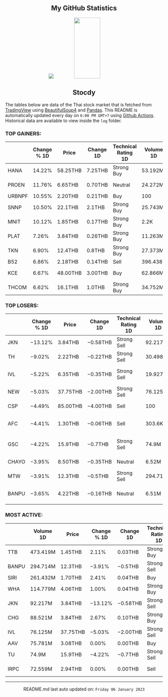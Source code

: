 <div align="center">

## My GitHub Statistics
<img src="https://github-readme-streak-stats.herokuapp.com/?user=nopnopwei&theme=black-ice&hide_border=true&stroke=0000&background=0D1117&ring=FFE573&fire=FF8623&currStreakLabel=FF8623" />
<img width="41%" height="195px" src="https://github-readme-stats.vercel.app/api/top-langs/?username=nopnopwei&layout=compact&hide_border=true&title_color=FEE473&text_color=FFFFFF&bg_color=0d1117" />
    
## Stocdy
<div align="left">

The tables below are data of the Thai stock market that is fetched from [TradingView](https://www.tradingview.com/markets/stocks-thailand/market-movers-all-stocks/) using [BeautifulSoup4](https://www.crummy.com/software/BeautifulSoup/bs4/doc/) and [Pandas](https://pandas.pydata.org). This README is automatically updated every day on `6:00 PM GMT+7` using [Github Actions](https://www.tradingview.com/markets/stocks-thailand/market-movers-all-stocks/). Historical data are available to view inside the `log` folder.
### TOP GAINERS:
|        | Change % 1D   | Price    | Change 1D   | Technical Rating 1D   | Volume 1D   | Volume * Price 1D   | Market cap   | P/E(TTM)   | EPS(TTM)   | Sector                | Sector Chg % 1D   |
|--------|---------------|----------|-------------|-----------------------|-------------|---------------------|--------------|------------|------------|-----------------------|-------------------|
| HANA   | 14.22%        | 58.25THB | 7.25THB     | Strong Buy            | 53.192M     | 3.098B              | 41.049BTHB   | 42.31      | 1.21THB    | Electronic Technology | +1.32%            |
| PROEN  | 11.76%        | 6.65THB  | 0.70THB     | Neutral               | 24.272M     | 161.408M            | 1.88BTHB     | 33.35      | 0.20THB    | Technology Services   | +1.81%            |
| URBNPF | 10.55%        | 2.20THB  | 0.21THB     | Buy                   | 100         | 220                 | 143.28MTHB   | —          | −0.14THB   | Finance               | +0.73%            |
| SNNP   | 10.50%        | 22.1THB  | 2.1THB      | Strong Buy            | 25.743M     | 568.91M             | 19.2BTHB     | 39.66      | 0.50THB    | Consumer Non-Durables | +1.04%            |
| MNIT   | 10.12%        | 1.85THB  | 0.17THB     | Strong Buy            | 2.2K        | 4.07K               | 231.84MTHB   | 28.57      | 0.06THB    | Finance               | +0.73%            |
| PLAT   | 7.26%         | 3.84THB  | 0.26THB     | Strong Buy            | 11.263M     | 43.248M             | 10.024BTHB   | —          | −0.15THB   | Finance               | +0.73%            |
| TKN    | 6.90%         | 12.4THB  | 0.8THB      | Strong Buy            | 27.373M     | 339.43M             | 16.008BTHB   | 40.22      | 0.29THB    | Consumer Non-Durables | +1.04%            |
| B52    | 6.86%         | 2.18THB  | 0.14THB     | Sell                  | 396.438K    | 864.235K            | 1.504BTHB    | —          | −0.21THB   | Retail Trade          | +0.85%            |
| KCE    | 6.67%         | 48.00THB | 3.00THB     | Buy                   | 62.866M     | 3.018B              | 53.18BTHB    | 21.13      | 2.13THB    | Electronic Technology | +1.32%            |
| THCOM  | 6.62%         | 16.1THB  | 1.0THB      | Strong Buy            | 34.752M     | 559.514M            | 16.551BTHB   | 40.50      | 0.37THB    | Communications        | +0.35%            |
### TOP LOSERS:
|       | Change % 1D   | Price    | Change 1D   | Technical Rating 1D   | Volume 1D   | Volume * Price 1D   | Market cap   | P/E(TTM)   | EPS(TTM)   | Sector                | Sector Chg % 1D   |
|-------|---------------|----------|-------------|-----------------------|-------------|---------------------|--------------|------------|------------|-----------------------|-------------------|
| JKN   | −13.12%       | 3.84THB  | −0.58THB    | Strong Sell           | 92.217M     | 354.112M            | 2.846BTHB    | 24.15      | 0.24THB    | Consumer Services     | +1.16%            |
| TH    | −9.02%        | 2.22THB  | −0.22THB    | Strong Sell           | 30.498M     | 67.707M             | 2.355BTHB    | 10.53      | 0.25THB    | Finance               | +0.73%            |
| IVL   | −5.22%        | 6.35THB  | −0.35THB    | Strong Sell           | 19.927M     | 126.537M            | —            | —          | —          | Consumer Non-Durables | +1.04%            |
| NEW   | −5.03%        | 37.75THB | −2.00THB    | Strong Sell           | 76.125M     | 2.874B              | 223.178BTHB  | 4.72       | 8.43THB    | Process Industries    | +0.76%            |
| CSP   | −4.49%        | 85.00THB | −4.00THB    | Sell                  | 100         | 8.5K                | 890MTHB      | 10.24      | 9.16THB    | Health Services       | +1.83%            |
| AFC   | −4.41%        | 1.30THB  | −0.06THB    | Sell                  | 303.6K      | 394.68K             | 674.79MTHB   | —          | −0.00THB   | Non-Energy Minerals   | +0.50%            |
| GSC   | −4.22%        | 15.9THB  | −0.7THB     | Strong Sell           | 74.9M       | 1.191B              | 77.27BTHB    | 10.16      | 1.63THB    | Consumer Non-Durables | +1.04%            |
| CHAYO | −3.95%        | 8.50THB  | −0.35THB    | Neutral               | 6.52M       | 55.416M             | 9.437BTHB    | 44.97      | 0.20THB    | Commercial Services   | −0.26%            |
| MTW   | −3.91%        | 12.3THB  | −0.5THB     | Strong Sell           | 294.714M    | 3.625B              | 86.606BTHB   | 2.42       | 6.54THB    | Energy Minerals       | +0.32%            |
| BANPU | −3.65%        | 4.22THB  | −0.16THB    | Neutral               | 6.51M       | 27.472M             | 1.476BTHB    | —          | —          | Consumer Non-Durables | +1.04%            |
### MOST ACTIVE:
|       | Volume 1D   | Price    | Change % 1D   | Change 1D   | Technical Rating 1D   | Volume * Price 1D   | Market cap   | P/E(TTM)   | EPS(TTM)   | Sector                | Sector Chg % 1D   |
|-------|-------------|----------|---------------|-------------|-----------------------|---------------------|--------------|------------|------------|-----------------------|-------------------|
| TTB   | 473.419M    | 1.45THB  | 2.11%         | 0.03THB     | Strong Buy            | 686.458M            | 137.204BTHB  | 10.50      | 0.14THB    | Finance               | +0.73%            |
| BANPU | 294.714M    | 12.3THB  | −3.91%        | −0.5THB     | Strong Sell           | 3.625B              | 86.606BTHB   | 2.42       | 6.54THB    | Energy Minerals       | +0.32%            |
| SIRI  | 261.432M    | 1.70THB  | 2.41%         | 0.04THB     | Buy                   | 444.434M            | 24.711BTHB   | 9.98       | 0.17THB    | Finance               | +0.73%            |
| WHA   | 114.779M    | 4.06THB  | 1.00%         | 0.04THB     | Strong Buy            | 466.003M            | 60.086BTHB   | 18.55      | 0.22THB    | Transportation        | +0.85%            |
| JKN   | 92.217M     | 3.84THB  | −13.12%       | −0.58THB    | Strong Sell           | 354.112M            | 2.846BTHB    | 24.15      | 0.24THB    | Consumer Services     | +1.16%            |
| CHG   | 88.521M     | 3.84THB  | 2.67%         | 0.10THB     | Strong Buy            | 339.919M            | 41.14BTHB    | 9.56       | 0.39THB    | Health Services       | +1.83%            |
| IVL   | 76.125M     | 37.75THB | −5.03%        | −2.00THB    | Strong Sell           | 2.874B              | 223.178BTHB  | 4.72       | 8.43THB    | Process Industries    | +0.76%            |
| AAV   | 75.781M     | 3.08THB  | 0.00%         | 0.00THB     | Buy                   | 233.407M            | 35.706BTHB   | —          | −1.10THB   | Transportation        | +0.85%            |
| TU    | 74.9M       | 15.9THB  | −4.22%        | −0.7THB     | Strong Sell           | 1.191B              | 77.27BTHB    | 10.16      | 1.63THB    | Consumer Non-Durables | +1.04%            |
| IRPC  | 72.559M     | 2.94THB  | 0.00%         | 0.00THB     | Sell                  | 213.325M            | 60.007BTHB   | 12.05      | 0.24THB    | Energy Minerals       | +0.32%            |
<hr>
<div align="center">

README.md last auto updated on: `Friday 06 January 2023`
<br>
</div>
    